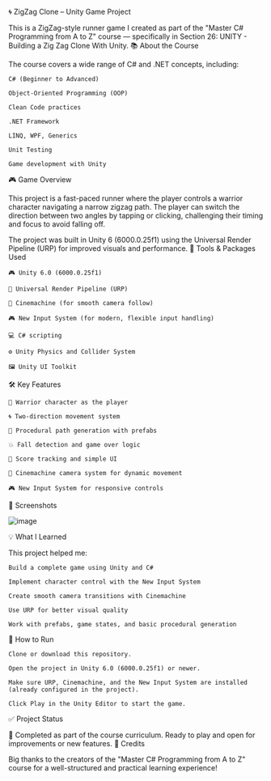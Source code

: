 🌀 ZigZag Clone – Unity Game Project

This is a ZigZag-style runner game I created as part of the "Master C# Programming from A to Z" course — specifically in Section 26: UNITY - Building a Zig Zag Clone With Unity.
📚 About the Course

The course covers a wide range of C# and .NET concepts, including:

    C# (Beginner to Advanced)

    Object-Oriented Programming (OOP)

    Clean Code practices

    .NET Framework

    LINQ, WPF, Generics

    Unit Testing

    Game development with Unity

🎮 Game Overview

This project is a fast-paced runner where the player controls a warrior character navigating a narrow zigzag path. The player can switch the direction between two angles by tapping or clicking, challenging their timing and focus to avoid falling off.

The project was built in Unity 6 (6000.0.25f1) using the Universal Render Pipeline (URP) for improved visuals and performance.
🧰 Tools & Packages Used

    🎮 Unity 6.0 (6000.0.25f1)

    🧱 Universal Render Pipeline (URP)

    🎥 Cinemachine (for smooth camera follow)

    🎮 New Input System (for modern, flexible input handling)

    💻 C# scripting

    ⚙️ Unity Physics and Collider System

    🖼️ Unity UI Toolkit

🛠️ Key Features

    🧍 Warrior character as the player

    🌀 Two-direction movement system

    🧱 Procedural path generation with prefabs

    💥 Fall detection and game over logic

    🎯 Score tracking and simple UI

    🎥 Cinemachine camera system for dynamic movement

    🎮 New Input System for responsive controls

📸 Screenshots

![image](https://github.com/user-attachments/assets/f42737c0-2bca-47da-b59d-bb34ba525b85)

💡 What I Learned

This project helped me:

    Build a complete game using Unity and C#

    Implement character control with the New Input System

    Create smooth camera transitions with Cinemachine

    Use URP for better visual quality

    Work with prefabs, game states, and basic procedural generation

🚀 How to Run

    Clone or download this repository.

    Open the project in Unity 6.0 (6000.0.25f1) or newer.

    Make sure URP, Cinemachine, and the New Input System are installed (already configured in the project).

    Click Play in the Unity Editor to start the game.

✅ Project Status

📌 Completed as part of the course curriculum. Ready to play and open for improvements or new features.
🙌 Credits

Big thanks to the creators of the "Master C# Programming from A to Z" course for a well-structured and practical learning experience!
